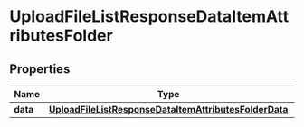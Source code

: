 

# UploadFileListResponseDataItemAttributesFolder


## Properties

| Name | Type | Description | Notes |
|------------ | ------------- | ------------- | -------------|
|**data** | [**UploadFileListResponseDataItemAttributesFolderData**](UploadFileListResponseDataItemAttributesFolderData.md) |  |  [optional] |



